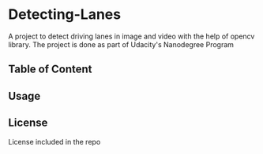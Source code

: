 # Detecting-Lanes
A project to detect driving lanes in image and video with the help of opencv library. The project is done as part of Udacity's Nanodegree Program

## Table of Content

## Usage

## License
License included in the repo
